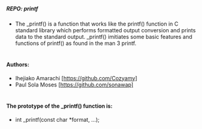 ##### REPO: printf
* The _printf() is a function that works like the printf() function in C standard library which performs formatted output conversion and prints data to the standard output. _printf() imitiates some basic features and functions of printf() as found in the man 3 printf.
#
#### Authors:
* Ihejiako Amarachi [https://github.com/Cozyamy]
* Paul Sola Moses [https://github.com/sonawap]
#
#### The prototype of the _printf() function is:
* int _printf(const char *format, ...);
